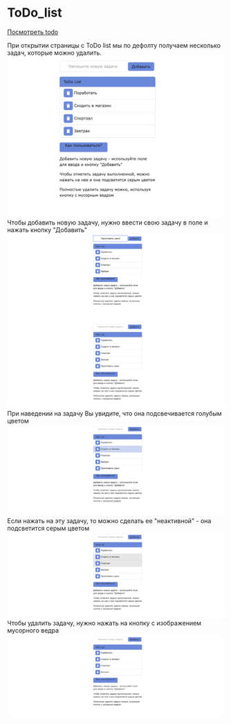 # ToDo_list

[Посмотреть todo](https://unnastasya.github.io/ToDo_list/)

При открытии страницы с ToDo list мы по дефолту получаем несколько задач, которые можно удалить.
<img src="screenshots/screenshot1.png"> 
Чтобы добавить новую задачу, нужно ввести свою задачу в поле и нажать кнопку "Добавить"
<img src="screenshots/screenshot4.png"> 
<img src="screenshots/screenshot5.png"> 
При наведении на задачу Вы увидите, что она подсвечивается голубым цветом
<img src="screenshots/screenshot2.png"> 
Если нажать на эту задачу, то можно сделать ее "неактивной" - она подсветится серым цветом
<img src="screenshots/screenshot3.png"> 
Чтобы удалить задачу, нужно нажать на кнопку с изображением мусорного ведра
<img src="screenshots/screenshot6.png"> 


